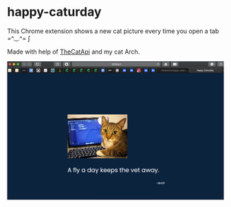 # happy-caturday

This Chrome extension shows a new cat picture every time you open a tab =^._.^= ∫

Made with help of [TheCatApi](https://docs.thecatapi.com/#thecatapi--developer-experience) and my cat Arch.

![Arch](https://github.com/khralovich/happy-caturday/blob/main/img/preview.png)


